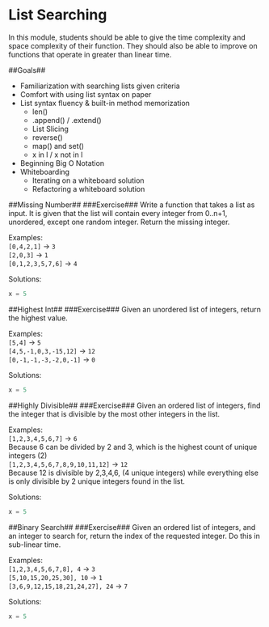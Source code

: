 List Searching
==============
In this module, students should be able to give the time complexity and space complexity of their function. They should also be able to improve on functions that operate in greater than linear time.   

##Goals##

* Familiarization with searching lists given criteria
* Comfort with using list syntax on paper
* List syntax fluency & built-in method memorization
	* len()
	* .append() / .extend()
	* List Slicing
	* reverse()
	* map() and set()
	* x in l / x not in l
* Beginning Big O Notation
* Whiteboarding
	* Iterating on a whiteboard solution
	* Refactoring a whiteboard solution


##Missing Number##
###Exercise###
Write a function that takes a list as input. It is given that the list will contain every integer from 0..n+1, unordered, except one random integer. Return the missing integer.

Examples:  
`[0,4,2,1]` -> `3`  
`[2,0,3]` -> `1`  
`[0,1,2,3,5,7,6]` -> `4`  


Solutions:  
```python
x = 5
```

##Highest Int##
###Exercise###
Given an unordered list of integers, return the highest value.

Examples:  
`[5,4]` -> `5`  
`[4,5,-1,0,3,-15,12]` -> `12`  
`[0,-1,-1,-3,-2,0,-1]` -> `0`  

Solutions:  
```python
x = 5
```

##Highly Divisible##
###Exercise###
Given an ordered list of integers, find the integer that is divisible by the most other integers in the list. 

Examples:  
`[1,2,3,4,5,6,7]` -> `6`  
Because 6 can be divided by 2 and 3, which is the highest count of unique integers (2)  
`[1,2,3,4,5,6,7,8,9,10,11,12]` -> `12`  
Because 12 is divisible by 2,3,4,6, (4 unique integers) while everything else is only divisible by 2 unique integers found in the list.  

Solutions:  
```python
x = 5
```

##Binary Search##
###Exercise###
Given an ordered list of integers, and an integer to search for, return the index of the requested integer. Do this in sub-linear time.


Examples:  
`[1,2,3,4,5,6,7,8], 4` -> `3`  
`[5,10,15,20,25,30], 10` -> `1`  
`[3,6,9,12,15,18,21,24,27], 24` -> `7`  


Solutions:  
```python
x = 5
```

